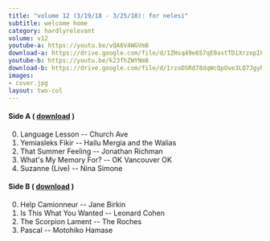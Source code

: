 ```yaml
---
title: "volume 12 (3/19/18 - 3/25/18): for nelesi"
subtitle: welcome home
category: hardlyrelevant
volume: v12
youtube-a: https://youtu.be/vQA6V4WGVm8
download-a: https://drive.google.com/file/d/1ZHsq49e657qE0astTDiXrzxpIP88AXC3/view?usp=drivesdk
youtube-b: https://youtu.be/k23fhZWYNm8
download-b: https://drive.google.com/file/d/1rzoDSRd78dqWcQpOve3LQ7Jgyhruefbl/view?usp=drivesdk
images:
- cover.jpg
layout: two-col
---
```

#### Side A ( <a target="_blank" href="{{ page.download-a }}">download</a> ) ####
0. Language Lesson -- Church Ave
1. Yemiasleks Fikir -- Hailu Mergia and the Walias
2. That Summer Feeling -- Jonathan Richman
3. What's My Memory For? -- OK Vancouver OK
4. Suzanne (Live) -- Nina Simone

#### Side B ( <a target="_blank" href="{{ page.download-b }}">download</a> ) ####
0. Help Camionneur -- Jane Birkin
1. Is This What You Wanted -- Leonard Cohen
2. The Scorpion Lament -- The Roches
3. Pascal -- Motohiko Hamase

